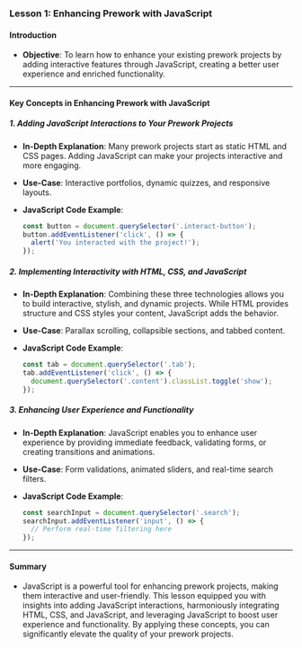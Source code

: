 ### Lesson 1: Enhancing Prework with JavaScript

#### Introduction
- **Objective**: To learn how to enhance your existing prework projects by adding interactive features through JavaScript, creating a better user experience and enriched functionality.

---

#### Key Concepts in Enhancing Prework with JavaScript

##### 1. Adding JavaScript Interactions to Your Prework Projects
- **In-Depth Explanation**: Many prework projects start as static HTML and CSS pages. Adding JavaScript can make your projects interactive and more engaging. 
  
- **Use-Case**: Interactive portfolios, dynamic quizzes, and responsive layouts.
- **JavaScript Code Example**:
  ```javascript
  const button = document.querySelector('.interact-button');
  button.addEventListener('click', () => {
    alert('You interacted with the project!');
  });
  ```

##### 2. Implementing Interactivity with HTML, CSS, and JavaScript
- **In-Depth Explanation**: Combining these three technologies allows you to build interactive, stylish, and dynamic projects. While HTML provides structure and CSS styles your content, JavaScript adds the behavior.
  
- **Use-Case**: Parallax scrolling, collapsible sections, and tabbed content.
- **JavaScript Code Example**:
  ```javascript
  const tab = document.querySelector('.tab');
  tab.addEventListener('click', () => {
    document.querySelector('.content').classList.toggle('show');
  });
  ```

##### 3. Enhancing User Experience and Functionality
- **In-Depth Explanation**: JavaScript enables you to enhance user experience by providing immediate feedback, validating forms, or creating transitions and animations.
  
- **Use-Case**: Form validations, animated sliders, and real-time search filters.
- **JavaScript Code Example**:
  ```javascript
  const searchInput = document.querySelector('.search');
  searchInput.addEventListener('input', () => {
    // Perform real-time filtering here
  });
  ```

---

#### Summary
- JavaScript is a powerful tool for enhancing prework projects, making them interactive and user-friendly. This lesson equipped you with insights into adding JavaScript interactions, harmoniously integrating HTML, CSS, and JavaScript, and leveraging JavaScript to boost user experience and functionality. By applying these concepts, you can significantly elevate the quality of your prework projects.